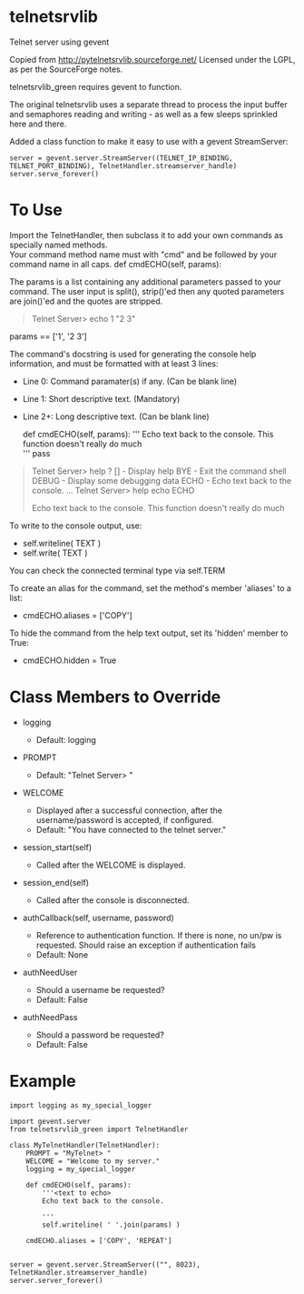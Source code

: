 telnetsrvlib
============

Telnet server using gevent

Copied from http://pytelnetsrvlib.sourceforge.net/
Licensed under the LGPL, as per the SourceForge notes.

telnetsrvlib_green requires gevent to function.

The original telnetsrvlib uses a separate thread to process the input buffer and
semaphores reading and writing - as well as a few sleeps sprinkled here and there.

Added a class function to make it easy to use with a gevent StreamServer:

    server = gevent.server.StreamServer((TELNET_IP_BINDING, TELNET_PORT_BINDING), TelnetHandler.streamserver_handle)
    server.serve_forever()


# To Use #

Import the TelnetHandler, then subclass it to add your own commands as specially named methods.  
Your command method name must with "cmd" and be followed by your command name in all caps.
    def cmdECHO(self, params):

The params is a list containing any additional parameters passed to your command.  The user
input is split(), strip()'ed then any quoted parameters are join()'ed and the quotes are stripped.
> Telnet Server> echo 1  "2    3"

params == ['1', '2 3']

The command's docstring is used for generating the console help information, and must be formatted
with at least 3 lines:

 * Line 0:  Command paramater(s) if any. (Can be blank line)
 * Line 1:  Short descriptive text. (Mandatory)
 * Line 2+: Long descriptive text. (Can be blank line)

    def cmdECHO(self, params):
        '''<text to echo>
        Echo text back to the console.
        This function doesn't really do much    
        '''
        pass

> Telnet Server> help
> ? [<command>] - Display help
> BYE - Exit the command shell
> DEBUG - Display some debugging data
> ECHO <text to echo> - Echo text back to the console.
...
> Telnet Server> help echo
> ECHO <text to echo>
> 
> Echo text back to the console.
> This function doesn't really do much


To write to the console output, use:
 
 * self.writeline( TEXT ) 
 * self.write( TEXT )

You can check the connected terminal type via self.TERM

To create an alias for the command, set the method's member 'aliases' to a list:
 * cmdECHO.aliases = ['COPY']
 
To hide the command from the help text output, set its 'hidden' member to True:
 * cmdECHO.hidden = True


# Class Members to Override #


 * logging
    * Default: logging

 * PROMPT
    * Default: "Telnet Server> "
     
 * WELCOME
    * Displayed after a successful connection, 
     after the username/password is accepted, 
     if configured.
    * Default: "You have connected to the telnet server."
 
 * session_start(self)
    * Called after the WELCOME is displayed.
    
 * session_end(self)
    * Called after the console is disconnected.
     
 * authCallback(self, username, password) 
    * Reference to authentication function. If
     there is none, no un/pw is requested. Should
     raise an exception if authentication fails
    * Default: None

 * authNeedUser 
    * Should a username be requested?
    * Default: False

 * authNeedPass
    * Should a password be requested?
    * Default: False


# Example #
    import logging as my_special_logger
    
    import gevent.server
    from telnetsrvlib_green import TelnetHandler
     
    class MyTelnetHandler(TelnetHandler):
        PROMPT = "MyTelnet> "
        WELCOME = "Welcome to my server."
        logging = my_special_logger
        
        def cmdECHO(self, params):
            '''<text to echo>
            Echo text back to the console.
            
            '''
            self.writeline( ' '.join(params) )
        
        cmdECHO.aliases = ['COPY', 'REPEAT']
    
    
    server = gevent.server.StreamServer(("", 8023), TelnetHandler.streamserver_handle)
    server.server_forever()

